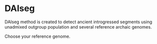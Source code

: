
# DAIseg
DAIseg method is created to detect ancient introgressed segments using unadmixed outgroup population and several reference archaic genomes. 

Choose your reference genome.

